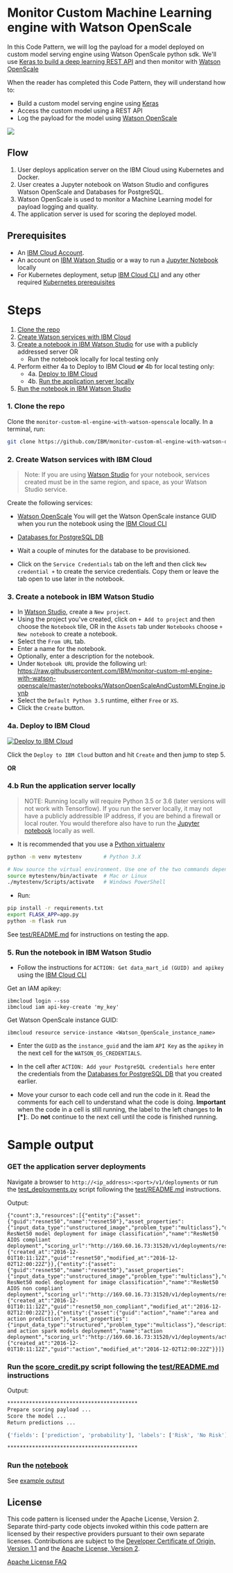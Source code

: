 # Monitor Custom Machine Learning engine with Watson OpenScale

In this Code Pattern, we will log the payload for a model deployed on custom model serving engine using Watson OpenScale python sdk. We'll use [Keras to build a deep learning REST API](https://blog.keras.io/building-a-simple-keras-deep-learning-rest-api.html) and then monitor with [Watson OpenScale](https://www.ibm.com/cloud/watson-openscale/)

When the reader has completed this Code Pattern, they will understand how to:

* Build a custom model serving engine using [Keras](https://keras.io/)
* Access the custom model using a REST API
* Log the payload for the model using [Watson OpenScale](https://cloud.ibm.com/docs/services/ai-openscale/connect-ml.html#connect-ml)

![](doc/source/images/architecture.png)

## Flow

1. User deploys application server on the IBM Cloud using Kubernetes and Docker.
2. User creates a Jupyter notebook on Watson Studio and configures Watson OpenScale and Databases for PostgreSQL.
3. Watson OpenScale is used to monitor a Machine Learning model for payload logging and quality.
4. The application server is used for scoring the deployed model.

## Prerequisites

* An [IBM Cloud Account](https://cloud.ibm.com).
* An account on [IBM Watson Studio](https://dataplatform.cloud.ibm.com/) or a way to run a [Jupyter Notebook](https://jupyter.org/) locally
* For Kubernetes deployment, setup [IBM Cloud CLI](https://cloud.ibm.com/docs/cli/index.html#overview) and any other required [Kubernetes prerequisites](https://cloud.ibm.com/docs/containers/cs_tutorials.html#prerequisites)

# Steps

1. [Clone the repo](#1-clone-the-repo)
2. [Create Watson services with IBM Cloud](#2-create-watson-services-with-ibm-cloud)
3. [Create a notebook in IBM Watson Studio](#3-create-a-notebook-in-ibm-watson-studio) for use with a publicly addressed server OR
   - Run the notebook locally for local testing only
4. Perform either 4a to Deploy to IBM Cloud **or** 4b for local testing only:
   - 4a. [Deploy to IBM Cloud](#4a-deploy-to-ibm-cloud)
   - 4b. [Run the application server locally](#4b-run-the-application-server-locally)
5. [Run the notebook in IBM Watson Studio](#5-run-the-notebook-in-ibm-watson-studio)

### 1. Clone the repo

Clone the `monitor-custom-ml-engine-with-watson-openscale` locally. In a terminal, run:

```bash
git clone https://github.com/IBM/monitor-custom-ml-engine-with-watson-openscale
```

### 2. Create Watson services with IBM Cloud

> Note: If you are using [Watson Studio]() for your notebook, services created must be in the same region, and space, as your Watson Studio service.

Create the following services:

* [Watson OpenScale](https://cloud.ibm.com/catalog/services/ai-openscale)
  You will get the Watson OpenScale instance GUID when you run the notebook using the [IBM Cloud CLI](https://cloud.ibm.com/catalog/services/ai-openscale)

* [Databases for PostgreSQL DB](https://cloud.ibm.com/catalog/services/databases-for-postgresql)


* Wait a couple of minutes for the database to be provisioned.
* Click on the `Service Credentials` tab on the left and then click `New credential +` to create the service credentials. Copy them or leave the tab open to use later in the notebook.

### 3. Create a notebook in IBM Watson Studio

* In [Watson Studio](https://dataplatform.cloud.ibm.com/), create a `New project`.
* Using the project you've created, click on `+ Add to project` and then choose the  `Notebook` tile, OR in the `Assets` tab under `Notebooks` choose `+ New notebook` to create a notebook.
* Select the `From URL` tab.
* Enter a name for the notebook.
* Optionally, enter a description for the notebook.
* Under `Notebook URL` provide the following url: https://raw.githubusercontent.com/IBM/monitor-custom-ml-engine-with-watson-openscale/master/notebooks/WatsonOpenScaleAndCustomMLEngine.ipynb
* Select the `Default Python 3.5` runtime, either `Free` or `XS`.
* Click the `Create` button.

### 4a. Deploy to IBM Cloud

[![Deploy to IBM Cloud](https://cloud.ibm.com/devops/setup/deploy/button.png)](https://cloud.ibm.com/devops/setup/deploy?repository=https://github.com/IBM/monitor-custom-ml-engine-with-watson-openscale)

Click the ``Deploy to IBM Cloud`` button and hit ``Create`` and then jump to step 5.

**OR**

### 4.b Run the application server locally

> NOTE: Running locally will require Python 3.5 or 3.6 (later versions will not work with Tensorflow).
If you run the server locally, it may not have a publicly addressible IP address, if you are behind a firewall or local router. You would therefore also have to run the [Jupyter notebook](https://jupyter.org/) locally as well.

* It is recommended that you use a [Python virtualenv](https://pypi.org/project/virtualenv/)

```bash
python -m venv mytestenv       # Python 3.X

# Now source the virtual environment. Use one of the two commands depending on your OS.
source mytestenv/bin/activate  # Mac or Linux
./mytestenv/Scripts/activate   # Windows PowerShell
```

* Run:

```bash
pip install -r requirements.txt
export FLASK_APP=app.py
python -m flask run
```

See [test/README.md](test/README.md)  for instructions on testing the app.

### 5. Run the notebook in IBM Watson Studio

* Follow the instructions for `ACTION: Get data_mart_id (GUID) and apikey` using the [IBM Cloud CLI](https://cloud.ibm.com/docs/cli/index.html#overview)

Get an IAM apikey:
```
ibmcloud login --sso
ibmcloud iam api-key-create 'my_key'
```

Get Watson OpenScale instance GUID:
```
ibmcloud resource service-instance <Watson_OpenScale_instance_name>
```

* Enter the `GUID` as the `instance_guid` and the iam `API Key` as the `apikey` in the next cell for the `WATSON_OS_CREDENTIALS`.
* In the cell after `ACTION: Add your PostgreSQL credentials here` enter the credentials from the [Databases for PostgreSQL DB](https://cloud.ibm.com/catalog/services/databases-for-postgresql) that you created earlier.

* Move your cursor to each code cell and run the code in it. Read the comments for each cell to understand what the code is doing. **Important** when the code in a cell is still running, the label to the left changes to **In [\*]**:.
  Do **not** continue to the next cell until the code is finished running.

# Sample output

### GET the application server deployments

Navigate a browser to `http://<ip_address>:<port>/v1/deployments`
or run the [test_deployments.py](test/deployments_api.py) script following the  [test/README.md](test/README.md) instructions.


Output:

```
{"count":3,"resources":[{"entity":{"asset":{"guid":"resnet50","name":"resnet50"},"asset_properties":{"input_data_type":"unstructured_image","problem_type":"multiclass"},"description":"Keras ResNet50 model deployment for image classification","name":"ResNet50 AIOS compliant deployment","scoring_url":"http://169.60.16.73:31520/v1/deployments/resnet50/online"},"metadata":{"created_at":"2016-12-01T10:11:12Z","guid":"resnet50","modified_at":"2016-12-02T12:00:22Z"}},{"entity":{"asset":{"guid":"resnet50","name":"resnet50"},"asset_properties":{"input_data_type":"unstructured_image","problem_type":"multiclass"},"description":"Keras ResNet50 model deployment for image classification","name":"ResNet50 AIOS non compliant deployment","scoring_url":"http://169.60.16.73:31520/v1/deployments/resnet50_non_compliant/online"},"metadata":{"created_at":"2016-12-01T10:11:12Z","guid":"resnet50_non_compliant","modified_at":"2016-12-02T12:00:22Z"}},{"entity":{"asset":{"guid":"action","name":"area and action prediction"},"asset_properties":{"input_data_type":"structured","problem_type":"multiclass"},"description":"area and action spark models deployment","name":"action deployment","scoring_url":"http://169.60.16.73:31520/v1/deployments/action/online"},"metadata":{"created_at":"2016-12-01T10:11:12Z","guid":"action","modified_at":"2016-12-02T12:00:22Z"}}]}
```

### Run the [score_credit.py](test/score_credit.py) script following the  [test/README.md](test/README.md) instructions

Output:

```bash
******************************************
Prepare scoring payload ...
Score the model ...
Return predictions ...

{'fields': ['prediction', 'probability'], 'labels': ['Risk', 'No Risk'], 'values': [['No Risk', [0.8823126094462725, 0.1176873905537274]], ['No Risk', [0.6755090846150376, 0.3244909153849625]], ['No Risk', [0.8944991421537971, 0.10550085784620292]], ['No Risk', [0.9297263621482206, 0.07027363785177945]]]}

******************************************
```

### Run the [notebook](notebooks/AIOpenScaleAndCustomMLEngine.ipynb)

See [example output](examples/exampleNotebook.ipynb)

## License

This code pattern is licensed under the Apache License, Version 2. Separate third-party code objects invoked within this code pattern are licensed by their respective providers pursuant to their own separate licenses. Contributions are subject to the [Developer Certificate of Origin, Version 1.1](https://developercertificate.org/) and the [Apache License, Version 2](https://www.apache.org/licenses/LICENSE-2.0.txt).

[Apache License FAQ](https://www.apache.org/foundation/license-faq.html#WhatDoesItMEAN)
